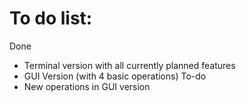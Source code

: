 # To do list:

Done

* Terminal version with all currently planned features
* GUI Version (with 4 basic operations)
To-do
* New operations in GUI version
